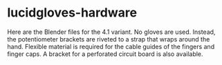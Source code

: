 # lucidgloves-hardware


Here are the Blender files for the 4.1 variant. No gloves are used. Instead, the potentiometer brackets are riveted to a strap that wraps around the hand. Flexible material is required for the cable guides of the fingers and finger caps. A bracket for a perforated circuit board is also available.
